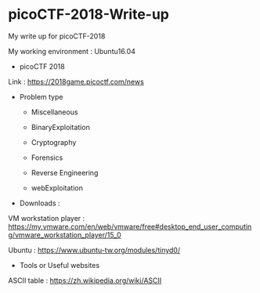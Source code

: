# picoCTF-2018-Write-up
My write up for picoCTF-2018

My working environment : Ubuntu16.04

* picoCTF 2018

Link : https://2018game.picoctf.com/news

* Problem type

  * Miscellaneous
  
  * BinaryExploitation
  
  * Cryptography
  
  * Forensics
  
  * Reverse Engineering
  
  * webExploitation
  
* Downloads : 

VM workstation player : https://my.vmware.com/en/web/vmware/free#desktop_end_user_computing/vmware_workstation_player/15_0

Ubuntu : https://www.ubuntu-tw.org/modules/tinyd0/

* Tools or Useful websites

ASCII table : https://zh.wikipedia.org/wiki/ASCII 
